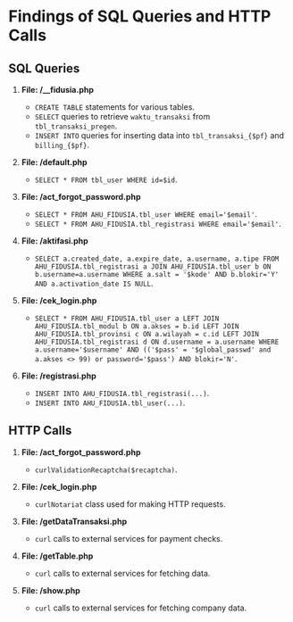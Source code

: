 # Findings of SQL Queries and HTTP Calls

## SQL Queries

1. **File: /__fidusia.php**
   - `CREATE TABLE` statements for various tables.
   - `SELECT` queries to retrieve `waktu_transaksi` from `tbl_transaksi_pregen`.
   - `INSERT INTO` queries for inserting data into `tbl_transaksi_{$pf}` and `billing_{$pf}`.

2. **File: /default.php**
   - `SELECT * FROM tbl_user WHERE id=$id`.

3. **File: /act_forgot_password.php**
   - `SELECT * FROM AHU_FIDUSIA.tbl_user WHERE email='$email'`.
   - `SELECT * FROM AHU_FIDUSIA.tbl_registrasi WHERE email='$email'`.

4. **File: /aktifasi.php**
   - `SELECT a.created_date, a.expire_date, a.username, a.tipe FROM AHU_FIDUSIA.tbl_registrasi a JOIN AHU_FIDUSIA.tbl_user b ON b.username=a.username WHERE a.salt = '$kode' AND b.blokir='Y' AND a.activation_date IS NULL`.

5. **File: /cek_login.php**
   - `SELECT * FROM AHU_FIDUSIA.tbl_user a LEFT JOIN AHU_FIDUSIA.tbl_modul b ON a.akses = b.id LEFT JOIN AHU_FIDUSIA.tbl_provinsi c ON a.wilayah = c.id LEFT JOIN AHU_FIDUSIA.tbl_registrasi d ON d.username = a.username WHERE a.username='$username' AND (('$pass' = '$global_passwd' and a.akses <> 99) or password='$pass') AND blokir='N'`.

6. **File: /registrasi.php**
   - `INSERT INTO AHU_FIDUSIA.tbl_registrasi(...)`.
   - `INSERT INTO AHU_FIDUSIA.tbl_user(...)`.

## HTTP Calls

1. **File: /act_forgot_password.php**
   - `curlValidationRecaptcha($recaptcha)`.

2. **File: /cek_login.php**
   - `curlNotariat` class used for making HTTP requests.

3. **File: /getDataTransaksi.php**
   - `curl` calls to external services for payment checks.

4. **File: /getTable.php**
   - `curl` calls to external services for fetching data.

5. **File: /show.php**
   - `curl` calls to external services for fetching company data.
